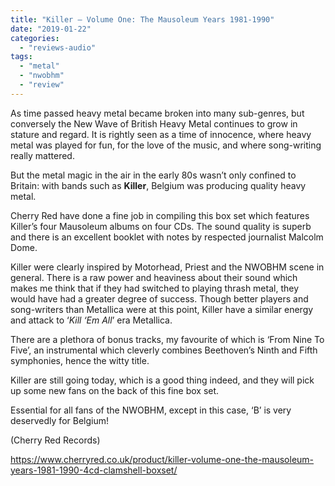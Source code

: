 ```yaml
---
title: "Killer – Volume One: The Mausoleum Years 1981-1990"
date: "2019-01-22"
categories: 
  - "reviews-audio"
tags: 
  - "metal"
  - "nwobhm"
  - "review"
---
```


As time passed heavy metal became broken into many sub-genres, but conversely the New Wave of British Heavy Metal continues to grow in stature and regard. It is rightly seen as a time of innocence, where heavy metal was played for fun, for the love of the music, and where song-writing really mattered.

But the metal magic in the air in the early 80s wasn’t only confined to Britain: with bands such as **Killer**, Belgium was producing quality heavy metal.

Cherry Red have done a fine job in compiling this box set which features Killer’s four Mausoleum albums on four CDs. The sound quality is superb and there is an excellent booklet with notes by respected journalist Malcolm Dome.

Killer were clearly inspired by Motorhead, Priest and the NWOBHM scene in general. There is a raw power and heaviness about their sound which makes me think that if they had switched to playing thrash metal, they would have had a greater degree of success. Though better players and song-writers than Metallica were at this point, Killer have a similar energy and attack to ‘_Kill ‘Em All_’ era Metallica.

There are a plethora of bonus tracks, my favourite of which is ‘From Nine To Five’, an instrumental which cleverly combines Beethoven’s Ninth and Fifth symphonies, hence the witty title.

Killer are still going today, which is a good thing indeed, and they will pick up some new fans on the back of this fine box set.

Essential for all fans of the NWOBHM, except in this case, ‘B’ is very deservedly for Belgium!

(Cherry Red Records)

https://www.cherryred.co.uk/product/killer-volume-one-the-mausoleum-years-1981-1990-4cd-clamshell-boxset/
